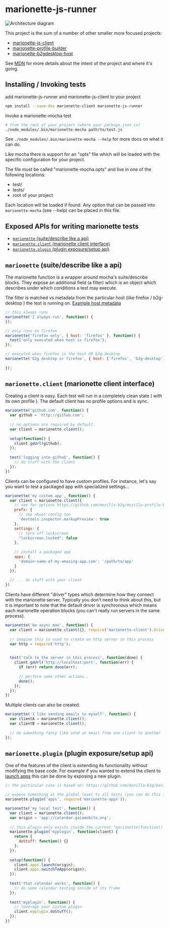 marionette-js-runner
====================

![Architecture diagram](http://i.imgur.com/VseTpDF.png)

This project is the sum of a number of other smaller more focused projects:
  - [marionette-js-client](https://github.com/mozilla-b2g/marionette_js_client)
  - [marionette-profile-builder](https://github.com/mozilla-b2g/marionette-profile-builder)
  - [marionette-b2gdesktop-host](https://github.com/mozilla-b2g/marionette-b2gdesktop-host)

See [MDN](https://developer.mozilla.org/en-US/docs/Marionette/Marionette_JavaScript_Tools)
for more details about the intent of the project and where it's going.

## Installing / Invoking tests


add marionette-js-runner and marionette-js-client to your project

```sh
npm install --save-dev marionette-client marionette-js-runner
```

Invoke a marionette-mocha test

```sh
# from the root of your project (where your package.json is)
./node_modules/.bin/marionette-mocha path/to/test.js
```

See `./node_modules/.bin/marionette-mocha --help` for more docs on what it can do.

Like mocha there is support for an "opts" file which will be
loaded with the specific configuration for your project.

The file must be called "marionette-mocha.opts" and live in one of the
following locations:

- test/
- tests/
- root of your project

Each location will be loaded if found. Any option that can be
passed into `marionette-mocha` (see --help) can be placed in this file.

## Exposed APIs for writing marionette tests

- [`marionette` (suite/describe like a api)](#marionette-suitedescribe-like-a-api)
- [`marionette.client` (marionette client interface)](#marionetteclient-marionette-client-interface)
- [`marionette.plugin` (plugin exposure/setup api)](#marionetteplugin-plugin-exposuresetup-api)

## `marionette` (suite/describe like a api)

The marionette function is a wrapper around mocha's suite/describe blocks.
They expose an additional field (a filter) which is an object which describes under which 
conditions a test may execute. 

The filter is matched vs metadata from the particular host (like firefox / b2g-desktop ) the test is running on.
[Example host metadata](https://github.com/mozilla-b2g/marionette-b2gdesktop-host/blob/105552c46f0e384627bce19b242f2de94e06c633/index.js#L33)

```js
// this always runs
marionette('I always run', function() {
});

// only runs on firefox
marionette('firefox only', { host: 'firefox' }, function() {
  test('only executed when host is firefox');
});

// executed when firefox is the host OR b2g-desktop
marionette('b2g desktop or firefox', { host: ['firefox', 'b2g-desktop'] }, function() {
  
});
```

## `marionette.client` (marionette client interface)

Creating a client is easy. Each test will run in a completely clean state ( with its own profile ).
The default client has no profile options and is sync.

```js
marionette('github.com', function() {
  var github = 'http://github.com';
  
  // no options are required by default.
  var client = marionette.client();
  
  setup(function() {
    client.goUrl(github);
  });
  
  test('logging into github', function() {
    // do stuff with the client
  });
})
```

Clients can be configured to have custom profiles. For instance, let's say you want to test a packaged app with specialized settings...

```js
marionette('my custom app', function() {
  var client = marionette.client({
    // see for options https://github.com/mozilla-b2g/mozilla-profile-builder
    prefs: { 
      // see about:config too
      'devtools.inspector.markupPreview': true
    },
    settings: { 
      // turn off lockscreen
      "lockscreen.locked": false 
    },
    
    // install a packaged app
    apps: {
      'domain-name-of-my-amazing-app.com': '/path/to/app'      
    }
  });
  
  // ... do stuff with your client
})
```

Clients have different "driver" types which determine how they connect with the marionette server.
Typically you don't need to think about this, but it is important to note that the default driver is synchronous
which means each marionette operation blocks (you can't really run servers in the same process).

```js
marionette('be async man', function() {
  var client = marionette.client({}, require('marionette-client').Drivers.Tcp);
  
  // imagine this is used to create an http server in this process
  var http = require('http');

  
  test('talk to the server in this process', function(done) {
    client.goUrl('http://localhost:port', function(err) {
      if (err) return done(err);
      
      // perform some other actions..
      done();
    });
  });
})
```

Multiple clients can also be created.

```js
marionette('I like sending emails to myself', function() {
  var clientA = marionette.client();
  var clientB = marionette.client();
  
  // do something fancy like send an email from one client to another
});
```

## `marionette.plugin` (plugin exposure/setup api)

One of the features of the client is extending its functionality without modifying the base code.
For example if you wanted to extend the client to
[launch apps](https://github.com/mozilla-b2g/marionette-apps) this can be done by exposing a new plugin.


```js
// the particular case is based on: https://github.com/mozilla-b2g/marionette-apps

// expose something at the global level to all tests (you can do this from a helper file too)
marionette.plugin('apps', require('marionette-apps'));

marionette('my local test', function() {
  var client = marionette.client();
  var origin = 'app://calendar.gaiamobile.org';
  
  // this plugin only exists inside the current "marionette(function() { ... })" block
  marionette.plugin('myplugin', function(client) {
    return {
      doStuff: function() {}
    };
  });
  
  setup(function() {
    client.apps.launch(origin);
    client.apps.switchToApp(origin);
  });
  
  test('that calendar works', function() {
    // do some calendar testing inside of its frame
  });
  
  test('myplugin', function() {
    // leverage your custom plugin
    client.myplugin.doStuff();
  });
})

```
